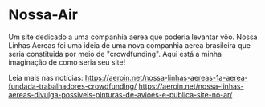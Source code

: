 # Nossa-Air
Um site dedicado a uma companhia aerea que poderia levantar vôo.
Nossa Linhas Aereas foi uma ideia de uma nova companhia aerea brasileira que seria constituida por meio de "crowdfunding".
Aqui está a minha imaginação de como seria seu site!

Leia mais nas notícias: 
https://aeroin.net/nossa-linhas-aereas-1a-aerea-fundada-trabalhadores-crowdfunding/
https://aeroin.net/nossa-linhas-aereas-divulga-possiveis-pinturas-de-avioes-e-publica-site-no-ar/
